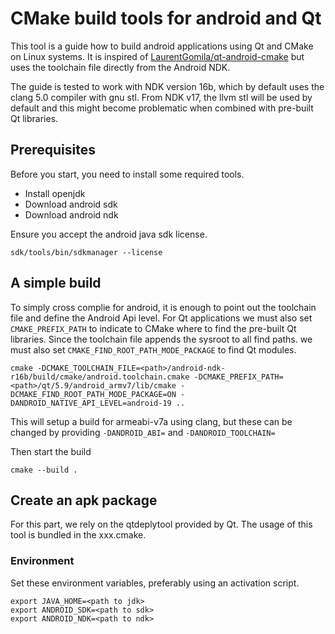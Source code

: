 # CMake build tools for android and Qt

This tool is a guide how to build android applications using Qt and CMake on
Linux systems. It is inspired of [LaurentGomila/qt-android-cmake](https://github.com/LaurentGomila/qt-android-cmake)
but uses the toolchain file directly from the Android NDK.

The guide is tested to work with NDK version 16b, which by default uses the
clang 5.0 compiler with gnu stl. From NDK v17, the llvm stl will be used
by default and this might become problematic when combined with pre-built
Qt libraries.

## Prerequisites
Before you start, you need to install some required tools.

* Install openjdk
* Download android sdk
* Download android ndk

Ensure you accept the android java sdk license.

```
sdk/tools/bin/sdkmanager --license
```

## A simple build
To simply cross complie for android, it is enough to point out the toolchain
file and define the Android Api level. For Qt applications we must also
set `CMAKE_PREFIX_PATH` to indicate to CMake where to find the pre-built
Qt libraries. Since the toolchain file appends the sysroot to all find paths.
we must also set `CMAKE_FIND_ROOT_PATH_MODE_PACKAGE` to find Qt modules.

```
cmake -DCMAKE_TOOLCHAIN_FILE=<path>/android-ndk-r16b/build/cmake/android.toolchain.cmake -DCMAKE_PREFIX_PATH=<path>/qt/5.9/android_armv7/lib/cmake -DCMAKE_FIND_ROOT_PATH_MODE_PACKAGE=ON -DANDROID_NATIVE_API_LEVEL=android-19 ..
```

This will setup a build for armeabi-v7a using clang, but these can be changed by
providing `-DANDROID_ABI=` and `-DANDROID_TOOLCHAIN=`

Then start the build

```
cmake --build .
```

## Create an apk package
For this part, we rely on the qtdeplytool provided by Qt. The usage of this
tool is bundled in the xxx.cmake.

### Environment

Set these environment variables, preferably using an activation script.

```
export JAVA_HOME=<path to jdk>
export ANDROID_SDK=<path to sdk>
export ANDROID_NDK=<path to ndk>
```



